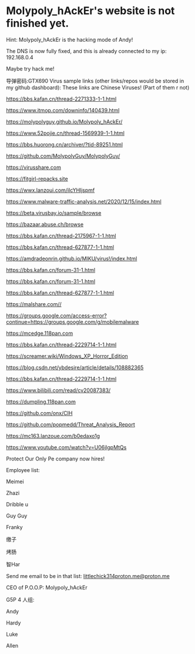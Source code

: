 # Molypoly_hAckEr's website is not finished yet.

Hint: Molypoly_hAckEr is the hacking mode of Andy!

The DNS is now fully fixed, and this is already connected to my ip: 192.168.0.4

Maybe try hack me!

导弹密码:GTX690 Virus sample links (other links/repos would be stored in my github dashboard):
These links are Chinese Viruses! (Part of them r not)

https://bbs.kafan.cn/thread-2271333-1-1.html

https://www.itmop.com/downinfo/140439.html

https://molypolyguy.github.io/Molypoly_hAckEr/

https://www.52pojie.cn/thread-1569939-1-1.html

https://bbs.huorong.cn/archiver/?tid-89251.html

https://github.com/MolypolyGuy/MolypolyGuy/

https://virusshare.com

https://fitgirl-repacks.site

https://wwx.lanzoui.com/iIcYHljspmf

https://www.malware-traffic-analysis.net/2020/12/15/index.html

https://beta.virusbay.io/sample/browse

https://bazaar.abuse.ch/browse

https://bbs.kafan.cn/thread-2175967-1-1.html

https://bbs.kafan.cn/thread-627877-1-1.html

https://amdradeonrin.github.io/MIKU/virus!/index.html

https://bbs.kafan.cn/forum-31-1.html

https://bbs.kafan.cn/forum-31-1.html

https://bbs.kafan.cn/thread-627877-1-1.html

https://malshare.com//

https://groups.google.com/access-error?continue=https://groups.google.com/g/mobilemalware

https://mcedge.118pan.com

https://bbs.kafan.cn/thread-2229714-1-1.html

https://screamer.wiki/Windows_XP_Horror_Edition

https://blog.csdn.net/ybdesire/article/details/108882365

https://bbs.kafan.cn/thread-2229714-1-1.html

https://www.bilibili.com/read/cv20087383/

https://dumpling.118pan.com

https://github.com/onx/CIH

https://github.com/popmedd/Threat_Analysis_Report

https://mc163.lanzoue.com/b0edaxo1g

https://www.youtube.com/watch?v=U06jlgpMtQs

Protect Our Only Pe company now hires!

Employee list:

Meimei

Zhazi

Dribble u

Guy Guy

Franky

缴子

烤肠

智Har

Send me email to be in that list: littlechick314proton.me@proton.me

CEO of P.O.O.P: Molypoly_hAckEr


G5P 4 人组:

Andy

Hardy

Luke

Allen


